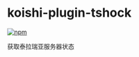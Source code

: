 # koishi-plugin-tshock

[![npm](https://img.shields.io/npm/v/koishi-plugin-tshock?style=flat-square)](https://www.npmjs.com/package/koishi-plugin-tshock)

获取泰拉瑞亚服务器状态
